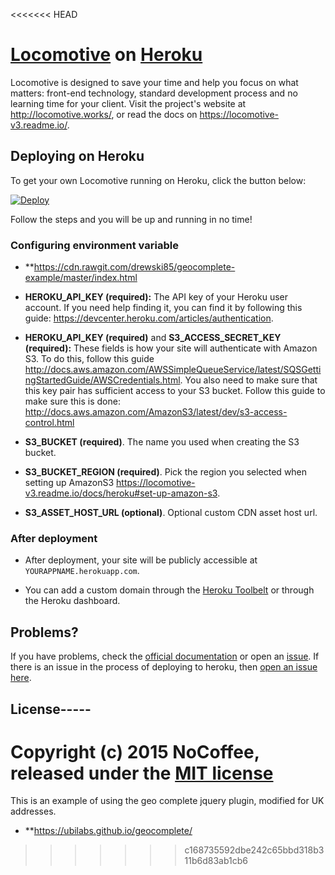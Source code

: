 <<<<<<< HEAD
# [Locomotive](https://github.com/locomotivecms/engine) on [Heroku](http://heroku.com)

Locomotive is designed to save your time and help you focus on what matters: front-end technology, standard development process and no learning time for your client. Visit the project's website at <http://locomotive.works/>, or read the docs on <https://locomotive-v3.readme.io/>.

## Deploying on Heroku

To get your own Locomotive running on Heroku, click the button below:

[![Deploy](https://www.herokucdn.com/deploy/button.svg)](https://heroku.com/deploy?template=https://github.com/drewski85/locomotive-codeco.git)

Follow the steps and you will be up and running in no time!

### Configuring environment variable

- **https://cdn.rawgit.com/drewski85/geocomplete-example/master/index.html

- **HEROKU_API_KEY (required):** The API key of your Heroku user account. If you need help finding it, you can find it by following this guide: <https://devcenter.heroku.com/articles/authentication>.

- **HEROKU_API_KEY (required)** and **S3_ACCESS_SECRET_KEY (required):** These fields is how your site will authenticate with Amazon S3. To do this, follow this guide <http://docs.aws.amazon.com/AWSSimpleQueueService/latest/SQSGettingStartedGuide/AWSCredentials.html>. You also need to make sure that this key pair has sufficient access to your S3 bucket. Follow this guide to make sure this is done: <http://docs.aws.amazon.com/AmazonS3/latest/dev/s3-access-control.html>

- **S3_BUCKET (required)**. The name you used when creating the S3 bucket.

- **S3_BUCKET_REGION (required)**. Pick the region you selected when setting up AmazonS3 <https://locomotive-v3.readme.io/docs/heroku#set-up-amazon-s3>.

- **S3_ASSET_HOST_URL (optional)**. Optional custom CDN asset host url.

### After deployment

- After deployment, your site will be publicly accessible at `YOURAPPNAME.herokuapp.com`.

- You can add a custom domain through the [Heroku Toolbelt](https://toolbelt.heroku.com/) or through the Heroku dashboard.

## Problems?

If you have problems, check the [official documentation](https://locomotive-v3.readme.io/) or open an [issue](https://github.com/locomotivecms/engine/issues). If there is an issue in the process of deploying to heroku, then [open an issue here](https://github.com/locomotivecms/heroku-instant-deploy).

## License-----



Copyright (c) 2015 NoCoffee, released under the [MIT license](./LICENSE)
=======
This is an example of using the geo complete jquery plugin, modified for UK addresses.

- **https://ubilabs.github.io/geocomplete/
>>>>>>> c168735592dbe242c65bbd318b311b6d83ab1cb6
